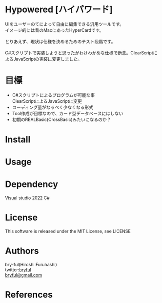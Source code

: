 # Hypowered [ハイパワード]

UIをユーザーのてによって自由に編集できる汎用ツールです。<br>
イメージ的には昔のMacにあったHyperCardです。<br>
<br>
とりあえず、現状は仕様を決めるためのテスト段階です。<br>
<br>
C#スクリプトで実装しようと思ったがわけわかめな仕様で断念。ClearScriptによるJavaScriptの実装に変更しました。

# 目標

* C#スクリプトによるプログラムが可能な事<br>ClearScriptによるJavaScriptに変更
* コーディング量がなるべく少なくなる形式
* Tool作成が目標なので、カード型データベースにはしない
* 初期のREALBasic(CrossBasic)みたいになるのか？



# Install

# Usage

# Dependency
Visual studio 2022 C#


# License
This software is released under the MIT License, see LICENSE

# Authors

bry-ful(Hiroshi Furuhashi)<br>
twitter:[bryful](https://twitter.com/bryful)<br>
bryful@gmail.com

# References

